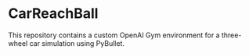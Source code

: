# CarReachBall
This repository contains a custom OpenAI Gym environment for a three-wheel car simulation using PyBullet.
